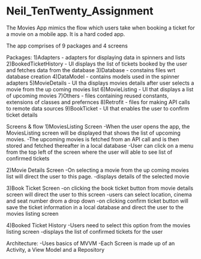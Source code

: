 # Neil_TenTwenty_Assignment

The Movies App mimics the flow which users take when booking a ticket for a movie on a mobile app. It is a hard coded app.

The app comprises of 9 packages and 4 screens

Packages:
1)Adapters - adapters for displaying data in spinners and lists
2)BookedTicketHistory - UI displays the list of tickets booked by the user and fetches data from the database
3)Database - constains files wrt database creation
4)DataModel - contains models used in the spinner adapters
5)MovieDetails - UI tha displays movies details after user selects a movie from the up coming movies list
6)MovieListing - UI that displays a list of upcoming movies
7)Others - files containing reused constants, extensions of classes and prefernces
8)Retrofit - files for making API calls to remote data sources
9)BookTicket - UI that enables the user to confirm ticket details

Screens & flow
1)MoviesListing Screen
-When the user opens the app, the MoviesListing screen will be displayed that shows the list of upcoming movies. 
-The upcoming movies is fetched from an API call and is  then stored and fetched thereafter in a local database
-User can click on a menu from the top left of the screen where the user will able to see list of confirmed tickets

2)Movie Details Screen
-On selecting a movie from the up coming movies list will direct the user to this page.
-displays details of the selected movie

3)Book Ticket Screen
-on clicking the book ticket button from movie details screen will direct the user to this screen
-users can select location, cinema and seat number drom a drop down
-on clicking confirm ticket button will save the ticket information in a local database and direct the user to the movies listing screen

4)Booked Ticket History
-Users need to select this option from the movies listing screen
-displays the list of confirmed tickets for the user

Architecture:
-Uses basics of MVVM
-Each Screen is made up of an Activity, a View Model and a Repository

